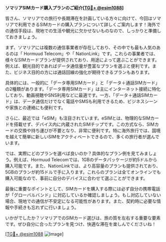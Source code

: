 **ソマリアSIMカード購入プランのご紹介[[TG💪+ @esim1088](https://t.me/s/esim1088)]**

皆さん、ソマリアでの旅行や長期滞在を計画している方々に向けて、今回はソマリアで利用できるSIMカードの購入プランについて詳しくご案内します！海外での通信手段は、現地での生活や観光に欠かせないものなので、しっかりと準備しておきましょう。

まず、ソマリアには複数の通信事業者が存在しており、その中でも最も人気のあるのは「 Hormuud Telecom」や「 NationLink」です。これらの事業者では、様々なSIMカードプランが提供されており、用途によって選ぶことができます。例えば、観光目的であればデータ通信量が豊富なプランを選ぶと便利です。また、ビジネス目的の方には通話回線の強化が期待できるプランもあります。

具体的には、一般的に「データ専用SIMカード」と「データ＋通話SIMカード」の2種類があります。「データ専用SIMカード」は主にインターネット接続に特化しており、動画視聴やSNS利用などに最適です。一方、「データ＋通話SIMカード」は、データ通信だけでなく電話やSMSも利用できるため、ビジネスシーンや家族との連絡にも便利です。

さらに、最近では「eSIM」も注目されています。eSIMとは、物理的なSIMカードを搭載せず、デバイス内に内蔵されたSIMチップです。この方式なら、SIMカードの交換や持ち運びが不要となり、非常に便利です。特に海外旅行では、国境を越えて簡単に新しいSIMをアクティベートできるので、多くの旅行者が選んでいます。

では、実際にどのプランを選べば良いのか？具体的なプラン例を見てみましょう。例えば、Hormuud Telecomでは、1GBのデータパッケージが約5ドルから購入可能です。また、NationLinkでは、より高容量のプランも提供されており、5GBのプランが約15ドルで手に入ります。これらのプランは全てオンラインでも購入可能なので、事前に自分のデバイスに合わせて選ぶことができます。

最後に重要なポイントとして、SIMカードを購入する際には必ず自分の携帯電話が「グローバルバンド」に対応しているか確認しましょう。もし対応していない場合、現地での通信が不安定になる可能性があります。また、契約時に必要な情報や手続きも忘れずに行いましょう。

いかがでしたか？ソマリアでのSIMカード選びは、旅の質を左右する重要な要素です。ぜひ自分に合ったプランを見つけ、快適な滞在を楽しんでくださいね！

[[TG💪+ @esim1088](https://t.me/s/esim1088) ![Image](https://i.postimg.cc/Y0z9fWf4/image.png)]
